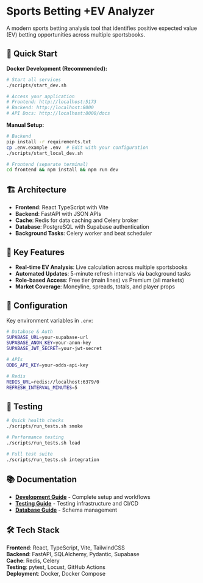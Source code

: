 # Sports Betting +EV Analyzer

A modern sports betting analysis tool that identifies positive expected value (EV) betting opportunities across multiple sportsbooks.

## 🚀 Quick Start

**Docker Development (Recommended):**
```bash
# Start all services
./scripts/start_dev.sh

# Access your application
# Frontend: http://localhost:5173
# Backend: http://localhost:8000
# API Docs: http://localhost:8000/docs
```

**Manual Setup:**
```bash
# Backend
pip install -r requirements.txt
cp .env.example .env  # Edit with your configuration
./scripts/start_local_dev.sh

# Frontend (separate terminal)
cd frontend && npm install && npm run dev
```

## 🏗 Architecture

- **Frontend**: React TypeScript with Vite
- **Backend**: FastAPI with JSON APIs
- **Cache**: Redis for data caching and Celery broker
- **Database**: PostgreSQL with Supabase authentication
- **Background Tasks**: Celery worker and beat scheduler

## 🎯 Key Features

- **Real-time EV Analysis**: Live calculation across multiple sportsbooks
- **Automated Updates**: 5-minute refresh intervals via background tasks
- **Role-based Access**: Free tier (main lines) vs Premium (all markets)
- **Market Coverage**: Moneyline, spreads, totals, and player props

## 🔧 Configuration

Key environment variables in `.env`:
```bash
# Database & Auth
SUPABASE_URL=your-supabase-url
SUPABASE_ANON_KEY=your-anon-key
SUPABASE_JWT_SECRET=your-jwt-secret

# APIs
ODDS_API_KEY=your-odds-api-key

# Redis
REDIS_URL=redis://localhost:6379/0
REFRESH_INTERVAL_MINUTES=5
```

## 🧪 Testing

```bash
# Quick health checks
./scripts/run_tests.sh smoke

# Performance testing
./scripts/run_tests.sh load

# Full test suite
./scripts/run_tests.sh integration
```

## 📚 Documentation

- **[Development Guide](docs/DEVELOPMENT.md)** - Complete setup and workflows
- **[Testing Guide](docs/TESTING.md)** - Testing infrastructure and CI/CD
- **[Database Guide](docs/DB_ENUM_UPGRADES.md)** - Schema management

## 🛠 Tech Stack

**Frontend**: React, TypeScript, Vite, TailwindCSS  
**Backend**: FastAPI, SQLAlchemy, Pydantic, Supabase  
**Cache**: Redis, Celery  
**Testing**: pytest, Locust, GitHub Actions  
**Deployment**: Docker, Docker Compose 